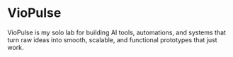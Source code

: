# VioPulse
VioPulse is my solo lab for building AI tools, automations, and systems that turn raw ideas into smooth, scalable, and functional prototypes that just work.
